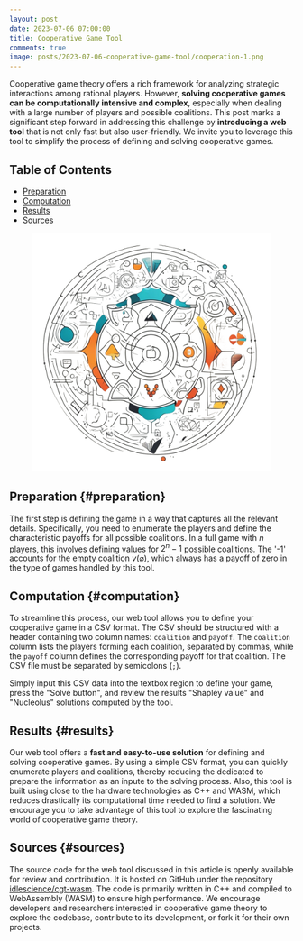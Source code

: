 ```yaml
---
layout: post
date: 2023-07-06 07:00:00
title: Cooperative Game Tool
comments: true
image: posts/2023-07-06-cooperative-game-tool/cooperation-1.png
---
```


Cooperative game theory offers a rich framework for analyzing strategic interactions among rational players. However, **solving cooperative games can be computationally intensive and complex**, especially when dealing with a large number of players and possible coalitions. This post marks a significant step forward in addressing this challenge by **introducing a web tool** that is not only fast but also user-friendly. We invite you to leverage this tool to simplify the process of defining and solving cooperative games.

## Table of Contents

-   [Preparation](#preparation)
-   [Computation](#computation)
-   [Results](#results)
-   [Sources](#sources)

<figure>
	<img src="/assets/img/posts/2023-07-06-cooperative-game-tool/cooperation-1.png" alt=""> 
	<!-- <figcaption>Fig1. - Cooperation Schema</figcaption> -->
</figure>

## Preparation {#preparation}

The first step is defining the game in a way that captures all the relevant details. Specifically, you need to enumerate the players and define the characteristic payoffs for all possible coalitions. In a full game with $n$ players, this involves defining values for $2^n - 1$ possible coalitions. The '-1' accounts for the empty coalition $v(\varnothing)$, which always has a payoff of zero in the type of games handled by this tool.

## Computation {#computation}

To streamline this process, our web tool allows you to define your cooperative game in a CSV format. The CSV should be structured with a header containing two column names: `coalition` and `payoff`. The `coalition` column lists the players forming each coalition, separated by commas, while the `payoff` column defines the corresponding payoff for that coalition. The CSV file must be separated by semicolons (`;`).

<div id="cooperative-game-tool-react-app"></div>

Simply input this CSV data into the textbox region to define your game, press the "Solve button", and review the results "Shapley value" and "Nucleolus" solutions computed by the tool.

## Results {#results}

Our web tool offers a **fast and easy-to-use solution** for defining and solving cooperative games. By using a simple CSV format, you can quickly enumerate players and coalitions, thereby reducing the dedicated to prepare the information as an inpute to the solving process. Also, this tool is built using close to the hardware technologies as C++ and WASM, which reduces drastically its computational time needed to find a solution. We encourage you to take advantage of this tool to explore the fascinating world of cooperative game theory.

## Sources {#sources}

The source code for the web tool discussed in this article is openly available for review and contribution. It is hosted on GitHub under the repository [idlescience/cgt-wasm](https://github.com/idlescience/cgt-wasm). The code is primarily written in C++ and compiled to WebAssembly (WASM) to ensure high performance. We encourage developers and researchers interested in cooperative game theory to explore the codebase, contribute to its development, or fork it for their own projects.
